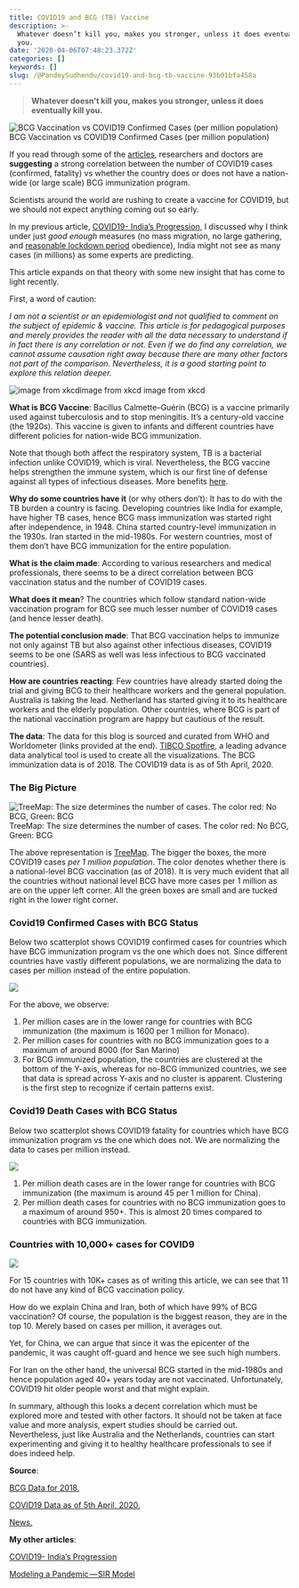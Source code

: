 ```yaml
---
title: COVID19 and BCG (TB) Vaccine
description: >-
  Whatever doesn’t kill you, makes you stronger, unless it does eventually kill
  you.
date: '2020-04-06T07:48:23.372Z'
categories: []
keywords: []
slug: /@PandeySudhendu/covid19-and-bcg-tb-vaccine-93b01bfa458a
---
```


> **Whatever doesn’t kill you, makes you stronger, unless it does eventually kill you.**

![BCG Vaccination vs COVID19 Confirmed Cases (per million population)](img\1____9M35oKpHkMusl2oAZ3Yxg.png)
BCG Vaccination vs COVID19 Confirmed Cases (per million population)

If you read through some of the [articles](https://www.google.com/search?q=bcg+covid+19&oq=bcg+cov&aqs=chrome.2.69i57j0l5j69i61l2.7635j0j7&sourceid=chrome&ie=UTF-8), researchers and doctors are **suggesting** a strong correlation between the number of COVID19 cases (confirmed, fatality) vs whether the country does or does not have a nation-wide (or large scale) BCG immunization program.

Scientists around the world are rushing to create a vaccine for COVID19, but we should not expect anything coming out so early.

In my previous article, [COVID19- India’s Progression](https://medium.com/@PandeySudhendu/covid19-indias-progression-1f0f75450772), I discussed why I think under just _good enough_ measures (no mass migration, no large gathering, and [reasonable lockdown period](https://medium.com/@PandeySudhendu/modeling-a-pandemic-sir-model-18a8c76034a1) obedience), India might not see as many cases (in millions) as some experts are predicting.

This article expands on that theory with some new insight that has come to light recently.

First, a word of caution:

_I am not a scientist or an epidemiologist and not qualified to comment on the subject of epidemic & vaccine. This article is for pedagogical purposes and merely provides the reader with all the data necessary to understand if in fact there is any correlation or not. Even if we do find any correlation, we cannot assume causation right away because there are many other factors not part of the comparison. Nevertheless, it is a good starting point to explore this relation deeper._

![image from xkcdimage from xkcd](https://cdn-images-1.medium.com/max/800/0*bavKLC7i_U2Xdxrx.png)
image from xkcd

**What is BCG Vaccine**: Bacillus Calmette–Guérin (BCG) is a vaccine primarily used against tuberculosis and to stop meningitis. It’s a century-old vaccine (the 1920s). This vaccine is given to infants and different countries have different policies for nation-wide BCG immunization.

Note that though both affect the respiratory system, TB is a bacterial infection unlike COVID19, which is viral. Nevertheless, the BCG vaccine helps strengthen the immune system, which is our first line of defense against all types of infectious diseases. More benefits [here](https://www.youtube.com/watch?v=LLTcNHfRuVs).

**Why do some countries have it** (or why others don’t): It has to do with the TB burden a country is facing. Developing countries like India for example, have higher TB cases, hence BCG mass immunization was started right after independence, in 1948. China started country-level immunization in the 1930s. Iran started in the mid-1980s. For western countries, most of them don’t have BCG immunization for the entire population.

**What is the claim made**: According to various researchers and medical professionals, there seems to be a direct correlation between BCG vaccination status and the number of COVID19 cases.

**What does it mean**? The countries which follow standard nation-wide vaccination program for BCG see much lesser number of COVID19 cases (and hence lesser death).

**The potential conclusion made**: That BCG vaccination helps to immunize not only against TB but also against other infectious diseases, COVID19 seems to be one (SARS as well was less infectious to BCG vaccinated countries).

**How are countries reacting**: Few countries have already started doing the trial and giving BCG to their healthcare workers and the general population. Australia is taking the lead. Netherland has started giving it to its healthcare workers and the elderly population. Other countries, where BCG is part of the national vaccination program are happy but cautious of the result.

**The data**: The data for this blog is sourced and curated from WHO and Worldometer (links provided at the end). [TIBCO Spotfire](https://www.tibco.com/products/tibco-spotfire), a leading advance data analytical tool is used to create all the visualizations. The BCG immunization data is of 2018. The COVID19 data is as of 5th April, 2020.

### The Big Picture

![TreeMap: The size determines the number of cases. The color red: No BCG, Green: BCG](img\1__bA7dvH4E7Q8ktIIsMEn8TA.png)
TreeMap: The size determines the number of cases. The color red: No BCG, Green: BCG

The above representation is [TreeMap](https://en.wikipedia.org/wiki/Treemapping). The bigger the boxes, the more COVID19 cases _per 1 million population_. The color denotes whether there is a national-level BCG vaccination (as of 2018). It is very much evident that all the countries without national level BCG have more cases per 1 million as are on the upper left corner. All the green boxes are small and are tucked right in the lower right corner.

### **Covid19 Confirmed Cases with BCG Status**

Below two scatterplot shows COVID19 confirmed cases for countries which have BCG immunization program vs the one which does not. Since different countries have vastly different populations, we are normalizing the data to cases per million instead of the entire population.

![](img\1__J69__m2Z3aoQXbJg1SUjvRw.png)

For the above, we observe:

1.  Per million cases are in the lower range for countries with BCG immunization (the maximum is 1600 per 1 million for Monaco).
2.  Per million cases for countries with no BCG immunization goes to a maximum of around 8000 (for San Marino)
3.  For BCG immunized population, the countries are clustered at the bottom of the Y-axis, whereas for no-BCG immunized countries, we see that data is spread across Y-axis and no cluster is apparent. Clustering is the first step to recognize if certain patterns exist.

### Covid19 Death Cases with BCG Status

Below two scatterplot shows COVID19 fatality for countries which have BCG immunization program vs the one which does not. We are normalizing the data to cases per million instead.

![](img\1__TY__yEZR7Bt5ePCzGM0ksrQ.png)

1.  Per million death cases are in the lower range for countries with BCG immunization (the maximum is around 45 per 1 million for China).
2.  Per million death cases for countries with no BCG immunization goes to a maximum of around 950+. This is almost 20 times compared to countries with BCG immunization.

### Countries with 10,000+ cases for COVID9

![](img\1__mcqNUk0__VniEswvrXr__1Rw.png)

For 15 countries with 10K+ cases as of writing this article, we can see that 11 do not have any kind of BCG vaccination policy.

How do we explain China and Iran, both of which have 99% of BCG vaccination? Of course, the population is the biggest reason, they are in the top 10. Merely based on cases per million, it averages out.

Yet, for China, we can argue that since it was the epicenter of the pandemic, it was caught off-guard and hence we see such high numbers.

For Iran on the other hand, the universal BCG started in the mid-1980s and hence population aged 40+ years today are not vaccinated. Unfortunately, COVID19 hit older people worst and that might explain.

In summary, although this looks a decent correlation which must be explored more and tested with other factors. It should not be taken at face value and more analysis, expert studies should be carried out. Nevertheless, just like Australia and the Netherlands, countries can start experimenting and giving it to healthy healthcare professionals to see if does indeed help.

**Source**:

[BCG Data for 2018.](https://apps.who.int/gho/data/node.main.A830?lang=en)

[COVID19 Data as of 5th April, 2020.](https://www.worldometers.info/coronavirus/)

[News.](https://www.khaleejtimes.com/coronavirus-outbreak/bcg-vaccine-a-potential-new-tool-to-fight-covid-19-study)

**My other articles**:

[COVID19- India’s Progression](https://medium.com/@PandeySudhendu/covid19-indias-progression-1f0f75450772)

[Modeling a Pandemic — SIR Model](https://medium.com/@PandeySudhendu/modeling-a-pandemic-sir-model-18a8c76034a1)